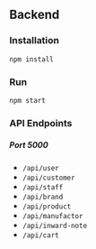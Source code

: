## Backend

### Installation

```
npm install
```

### Run

```
npm start
```
### API Endpoints
##### Port 5000
- `/api/user`     
- `/api/customer`     
- `/api/staff`     
- `/api/brand`     
- `/api/product`
- `/api/manufactor`   
- `/api/inward-note`   
- `/api/cart`   
